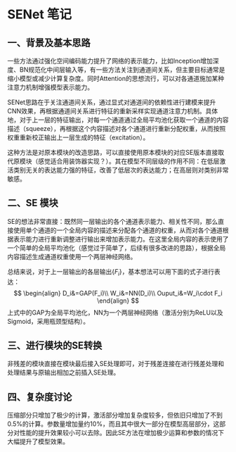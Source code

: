 # SENet 笔记

## 一、背景及基本思路

一些方法通过强化空间编码能力提升了网络的表示能力，比如Inception增加深度、BN规范化中间层输入等，有一些方法关注到通道间关系，但主要目标通常是缩小模型或减少计算复杂度。同时Attention的思想流行，可以对各通道施加某种注意力机制增强模型表示能力。

SENet思路在于关注通道间关系，通过显式对通道间的依赖性进行建模来提升CNN效果，再根据通道间关系进行特征的重新采样实现通道注意力机制。具体地，对于上一层的特征输出，对每一个通道通过全局平均池化获取一个通道的内容描述（squeeze），再根据这个内容描述对各个通道进行重新分配权重，从而按照权重重新校正输出上一层生成的特征（excitation）。

这种方法是对原本模块的改造思路，可以直接使用原本模块的对应SE版本直接取代原模块（感觉适合用装饰器实现？）。其在模型不同层级的作用不同：在低层激活类别无关的表达能力强的特征，改善了低层次的表达能力；在高层则对类别非常敏感。

## 二、SE 模块

SE的想法非常直接：既然同一层输出的各个通道表示能力、相关性不同，那么直接使用单个通道的一个全局内容的描述来分配各个通道的权重，从而对各个通道根据表示能力进行重新调整进行输出来增加表示能力。在这里全局内容的表示使用了一个简单的全局平均池化（感觉过于简单了，后续有很多改进的思路），根据全局内容描述生成通道权重使用一个两层神经网络。

总结来说，对于上一层输出的各层输出$\{F_i\}$，基本想法可以用下面的式子进行表达：
$$
\begin{align}
D_i&=GAP(F_i)\\
W_i&=NN(D_i)\\
Ouput_i&=W_i\cdot F_i
\end{align}
$$
上式中的GAP为全局平均池化，NN为一个两层神经网络（激活分别为ReLU以及Sigmoid，采用瓶颈型结构）。

## 三、进行模块的SE转换

非残差的模块直接在模块最后接入SE处理即可，对于残差连接在进行残差处理和处理结果与原输出相加之前插入SE处理。

## 四、复杂度讨论

压缩部分只增加了极少的计算，激活部分增加复杂度较多，但依旧只增加了不到0.5%的计算。参数量增加量约10%，而且其中很大一部分在模型高层部分，这部分对性能的提升效果较小可以去除。因此SE方法在增加极少运算和参数的情况下大幅提升了模型效果。
